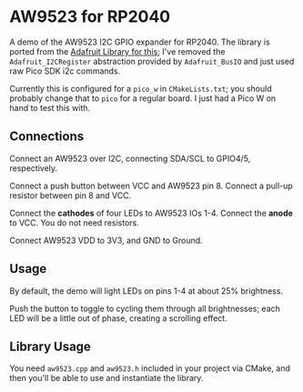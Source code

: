 # AW9523 for RP2040

A demo of the AW9523 I2C GPIO expander for RP2040. The library is ported from the [Adafruit Library for this](https://github.com/adafruit/Adafruit_AW9523); I've removed the `Adafruit_I2CRegister` abstraction provided by `Adafruit_BusIO` and just used raw Pico SDK i2c commands.

Currently this is configured for a `pico_w` in `CMakeLists.txt`; you should probably change that to `pico` for a regular board. I just had a Pico W on hand to test this with.

## Connections

Connect an AW9523 over I2C, connecting SDA/SCL to GPIO4/5, respectively.

Connect a push button between VCC and AW9523 pin 8. Connect a pull-up resistor between pin 8 and VCC. 

Connect the **cathodes** of four LEDs to AW9523 IOs 1-4. Connect the **anode** to VCC. You do not need resistors.

Connect AW9523 VDD to 3V3, and GND to Ground.

## Usage

By default, the demo will light LEDs on pins 1-4 at about 25% brightness.

Push the button to toggle to cycling them through all brightnesses; each LED will be a little out of phase, creating a scrolling effect.

## Library Usage

You need `aw9523.cpp` and `aw9523.h` included in your project via CMake, and then you'll be able to use and instantiate the library.
